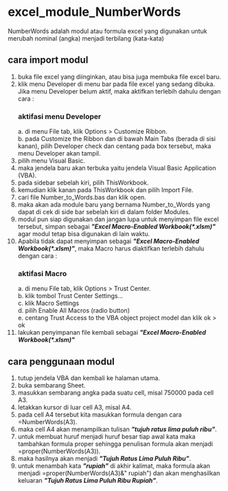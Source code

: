 # excel_module_NumberWords
NumberWords adalah modul atau formula excel yang digunakan untuk merubah nominal (angka) menjadi terbilang (kata-kata)
  ## cara import modul
  1. buka file excel yang diinginkan, atau bisa juga membuka file excel baru.
  2. klik menu Developer di menu bar pada file excel yang sedang dibuka. Jika menu Developer belum aktif, maka aktifkan terlebih dahulu dengan cara :
		### aktifasi menu Developer
		a. di menu File tab, klik Options > Customize Ribbon. <br>
		b. pada Customize the Ribbon dan di bawah Main Tabs (berada di sisi kanan), pilih Developer check dan centang pada box tersebut, maka menu Developer akan tampil.	
  3. pilih menu Visual Basic.
  4. maka jendela baru akan terbuka yaitu jendela Visual Basic Application (VBA).
  5. pada sidebar sebelah kiri, pilih ThisWorkbook.
  6. kemudian klik kanan pada ThisWorkbook dan pilih Import File.
  7. cari file Number_to_Words.bas dan klik open.
  8. maka akan ada module baru yang bernama Number_to_Words yang dapat di cek di side bar sebelah kiri di dalam folder Modules.
  9. modul pun siap digunakan dan jangan lupa untuk menyimpan file excel tersebut, simpan sebagai <b><i>"Excel Macro-Enabled Workbook(*.xlsm)"</i></b> agar modul tetap bisa digunakan di lain waktu.
  10. Apabila tidak dapat menyimpan sebagai <b><i>"Excel Macro-Enabled Workbook(*.xlsm)"</i></b>, maka Macro harus diaktifkan terlebih dahulu dengan cara :
		### aktifasi Macro
		a. di menu File tab, klik Options > Trust Center. <br>
 		b. klik tombol Trust Center Settings...<br>
      		c. klik Macro Settings<br>
      		d. pilih Enable All Macros (radio button)<br>
      		e. centang Trust Access to the VBA object project model dan klik ok > ok
  11. lakukan penyimpanan file kembali sebagai <b><i>"Excel Macro-Enabled Workbook(*.xlsm)"</i></b>
  ## cara penggunaan modul
  1. tutup jendela VBA dan kembali ke halaman utama.
  2. buka sembarang Sheet.
  3. masukkan sembarang angka pada suatu cell, misal 750000 pada cell A3.
  4. letakkan kursor di luar cell A3, misal A4.
  5. pada cell A4 tersebut kita masukkan formula dengan cara =NumberWords(A3).
  6. maka cell A4 akan menampilkan tulisan <b><i>"tujuh ratus lima puluh ribu"</i></b>.
  7. untuk membuat huruf menjadi huruf besar tiap awal kata maka tambahkan formula proper sehingga penulisan formula akan menjadi =proper(NumberWords(A3)).
  8. maka hasilnya akan menjadi <b><i>"Tujuh Ratus Lima Puluh Ribu"</i></b>.
  9. untuk menambah kata <b><i>"rupiah"</i></b> di akhir kalimat, maka formula akan menjadi =proper(NumberWords(A3)&" rupiah") dan akan menghasilkan keluaran <b><i>"Tujuh Ratus Lima Puluh Ribu Rupiah"</i></b>.
